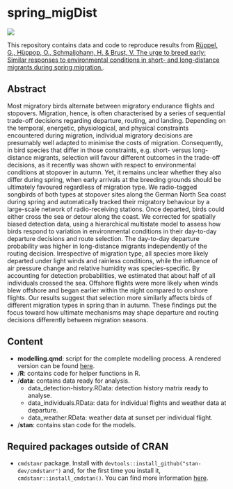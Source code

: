 # spring_migDist

![](https://img.shields.io/github/license/g-rppl/spring_migDist)

This repository contains data and code to reproduce results from [Rüppel, G., Hüppop, O., Schmaljohann, H. & Brust, V. The urge to breed early: Similar responses to environmental conditions in short- and long-distance migrants during spring migration.]().

## Abstract

Most migratory birds alternate between migratory endurance flights and stopovers. Migration, hence, is often characterised by a series of sequential trade-off decisions regarding departure, routing, and landing. Depending on the temporal, energetic, physiological, and physical constraints encountered during migration, individual migratory decisions are presumably well adapted to minimise the costs of migration. Consequently, in bird species that differ in those constraints, e.g. short- versus long-distance migrants, selection will favour different outcomes in the trade-off decisions, as it recently was shown with respect to environmental conditions at stopover in autumn. Yet, it remains unclear whether they also differ during spring, when early arrivals at the breeding grounds should be ultimately favoured regardless of migration type. We radio-tagged songbirds of both types at stopover sites along the German North Sea coast during spring and automatically tracked their migratory behaviour by a large-scale network of radio-receiving stations. Once departed, birds could either cross the sea or detour along the coast. We corrected for spatially biased detection data, using a hierarchical multistate model to assess how birds respond to variation in environmental conditions in their day-to-day departure decisions and route selection. The day-to-day departure probability was higher in long-distance migrants independently of the routing decision. Irrespective of migration type, all species more likely departed under light winds and rainless conditions, while the influence of air pressure change and relative humidity was species-specific. By accounting for detection probabilities, we estimated that about half of all individuals crossed the sea. Offshore flights were more likely when winds blew offshore and began earlier within the night compared to onshore flights. Our results suggest that selection more similarly affects birds of different migration types in spring than in autumn. These findings put the focus toward how ultimate mechanisms may shape departure and routing decisions differently between migration seasons.

## Content
- **modelling.qmd**: script for the complete modelling process. A rendered version can be found [here](https://g-rppl.github.io/spring_migDist/modelling.html).
- /**R**: contains code for helper functions in R. 
- /**data**: contains data ready for analysis.
    - data_detection-history.RData: detection history matrix ready to analyse.
    - data_individuals.RData: data for individual flights and weather data at departure.
    - data_weather.RData: weather data at sunset per individual flight.
- /**stan**: contains stan code for the models.

## Required packages outside of CRAN
- `cmdstanr` package. Install with `devtools::install_github("stan-dev/cmdstanr")` and, for the first time you install it, `cmdstanr::install_cmdstan()`. You can find more information [here](https://mc-stan.org/cmdstanr/index.html).